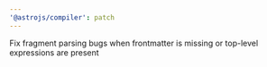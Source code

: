 ```yaml
---
'@astrojs/compiler': patch
---
```


Fix fragment parsing bugs when frontmatter is missing or top-level expressions are present

